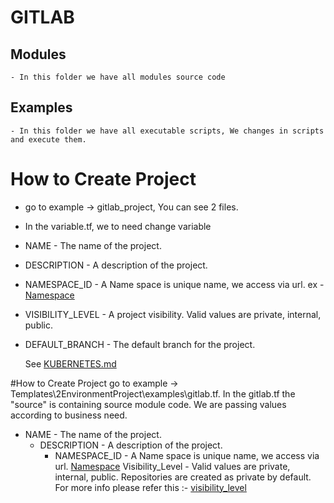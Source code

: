 # GITLAB 

  ## Modules

    - In this folder we have all modules source code

  ## Examples
    - In this folder we have all executable scripts, We changes in scripts and execute them.


# How to Create Project
- go to example -> gitlab_project, You can see 2 files.
- In the variable.tf, we to need change variable 
- NAME - The name of the project.
- DESCRIPTION - A description of the project.
- NAMESPACE_ID - A Name space is unique name, we access via url. ex - [Namespace](https://docs.gitlab.com/ee/user/group/index.html#namespaces "Heading link")
- VISIBILITY_LEVEL - A project visibility. Valid values are private, internal, public.
- DEFAULT_BRANCH - The default branch for the project.
        
   See [KUBERNETES.md](https://github.com/joemccann/dillinger/blob/master/KUBERNETES.md)


#How to Create Project
go to example -> Templates\2EnvironmentProject\examples\gitlab.tf.
In the gitlab.tf the "source" is containing source module code.
We are passing values according to business need.
- NAME - The name of the project.
  - DESCRIPTION - A description of the project.
    - NAMESPACE_ID - A Name space is unique name, we access via url. [Namespace](https://docs.gitlab.com/ee/user/group/index.html#namespaces "Heading link")
  Visibility_Level - Valid values are private, internal, public. Repositories are created as private by default. For more info please refer this :-  [visibility_level](https://confluence.frb.org/display/7GDevOps/Project+Creation+Guidelines "Heading link")
